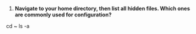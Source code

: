 1. **Navigate to your home directory, then list all hidden files. Which ones are commonly used for configuration?**

  cd ~
  ls -a
